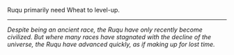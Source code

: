 Ruqu primarily need Wheat to level-up.

---

_Despite being an ancient race, the Ruqu have only recently become civilized. But where many races have stagnated with the decline of the universe, the Ruqu have advanced quickly, as if making up for lost time._
